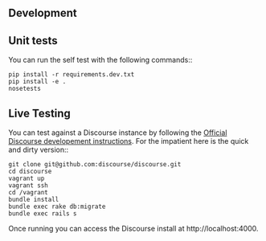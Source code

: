 Development
------------

Unit tests
--------------
You can run the self test with the following commands::

    pip install -r requirements.dev.txt
    pip install -e .
    nosetests

Live Testing
-----------------

You can test against a Discourse instance by following the [Official Discourse developement instructions][discoursedev].
For the impatient here is the quick and dirty version::

    git clone git@github.com:discourse/discourse.git
    cd discourse
    vagrant up
    vagrant ssh
    cd /vagrant
    bundle install
    bundle exec rake db:migrate
    bundle exec rails s

Once running you can access the Discourse install at http://localhost:4000.

[discoursedev]: https://github.com/discourse/discourse/blob/master/docs/VAGRANT.md "Discourse Vagrant"
